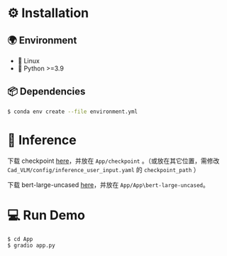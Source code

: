 # ⚙️ Installation
## 🌍 Environment

- 🐧 Linux
- 🐍 Python >=3.9

## 📦 Dependencies

```bash
$ conda env create --file environment.yml
```

# 🤖 Inference

下载 checkpoint [here](https://huggingface.co/datasets/SadilKhan/Text2CAD/blob/main/text2cad_v1.0/Text2CAD_1.0.pth)，并放在 `App/checkpoint` 。（或放在其它位置，需修改 `Cad_VLM/config/inference_user_input.yaml` 的 `checkpoint_path` ）

下载 bert-large-uncased [here](https://huggingface.co/google-bert/bert-large-uncased/blob/main/pytorch_model.bin)，并放在 `App/App\bert-large-uncased`。

# 💻 Run Demo

```bash
$ cd App
$ gradio app.py
```
